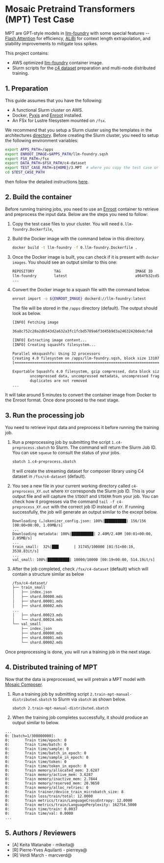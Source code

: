 # Mosaic Pretraind Transformers (MPT) Test Case <!-- omit in toc -->

MPT are GPT-style models in [llm-foundry](https://github.com/mosaicml/llm-foundry/tree/main) with some special features -- [Flash Attention](https://arxiv.org/abs/2205.14135) for efficiency, [ALiBi](https://arxiv.org/abs/2108.12409) for context length extrapolation, and stability improvements to mitigate loss spikes.

This project contains:

* AWS optimized [llm-foundry](https://github.com/mosaicml/llm-foundry/tree/main) container image.
* Slurm scripts for the [c4 dataset](https://huggingface.co/datasets/c4) preparation and multi-node distributed training.

## 1. Preparation

This guide assumes that you have the following:

* A functional Slurm cluster on AWS.
* Docker, [Pyxis](https://github.com/NVIDIA/pyxis) and [Enroot](https://github.com/NVIDIA/enroot) installed.
* An FSx for Lustre filesystem mounted on `/fsx`.

We recommend that you setup a Slurm cluster using the templates in the architectures [directory](../../1.architectures). Before creating the Slurm cluster, you need to setup the following environment variables:

```bash
export APPS_PATH=/apps
export ENROOT_IMAGE=$APPS_PATH/llm-foundry.sqsh
export FSX_PATH=/fsx
export DATA_PATH=$FSX_PATH/c4-dataset
export TEST_CASE_PATH=${HOME}/3.MPT  # where you copy the test case or set to your test case path
cd $TEST_CASE_PATH
```

then follow the detailed instructions [here](../../1.architectures/2.aws-parallelcluster/README.md).

## 2. Build the container

Before running training jobs, you need to use an [Enroot](https://github.com/NVIDIA/enroot) container to retrieve and preprocess the input data. Below are the steps you need to follow:

1. Copy the test case files to your cluster. You will need `0.llm-foundry.Dockerfile`,
2. Build the Docker image with the command below in this directory.

   ```bash
   docker build -t llm-foundry -f 0.llm-foundry.Dockerfile .
   ```

3. Once the Docker image is built, you can check if it is present with `docker images`. You should see an output similar to this one:

   ```bash
   REPOSITORY         TAG                                  IMAGE ID       CREATED       SIZE
   llm-foundry        latest                               a964fb32cd53   2 weeks ago   23.6GB
   ...
   ```

4. Convert the Docker image to a squash file with the command below.

   ```bash
   enroot import -o ${ENROOT_IMAGE} dockerd://llm-foundry:latest
   ```

   The file will be stored in the `/apps` directory (default). The output should look as below.

    ```bash
    [INFO] Fetching image

    36a8c752c28a2db543d2a632a3fc1fcbd5789a6f3d45b9d3a24632420dedcfa8

    [INFO] Extracting image content...
    [INFO] Creating squashfs filesystem...

    Parallel mksquashfs: Using 32 processors
    Creating 4.0 filesystem on /apps/llm-foundry.sqsh, block size 131072.
    [========================================================================================================================================================================================================================-] 291068/291068 100%

    Exportable Squashfs 4.0 filesystem, gzip compressed, data block size 131072
            uncompressed data, uncompressed metadata, uncompressed fragments, uncompressed xattrs
            duplicates are not removed
    ...
    ```

It will take around 5 minutes to convert the container image from Docker to the Enroot format. Once done proceed to the next stage.

## 3. Run the processing job

You need to retrieve input data and preprocess it before running the training job.

1. Run a preprocessing job by submitting the script `1.c4-preprocess.sbatch` to Slurm. The command will return the Slurm Job ID. You can use `squeue` to consult the status of your jobs.

    ```bash
    sbatch 1.c4-preprocess.sbatch
    ```

    It will create the streaming dataset for composer library using C4 dataset in `/fsx/c4-dataset` (default).

2. You see a new file in your current working directory called `c4-preprocess_XY.out` where `XY` corresponds the Slurm job ID. This is your output file and will capture the `STDOUT` and `STDERR` from your job. You can check how it progresses via the command `tail -f c4-preprocess_XY.out` with the correct job ID instead of `XY`. If running successfully, the job will generate an output similar to the except below.

    ```console
    Downloading (…)okenizer_config.json: 100%|██████████| 156/156 [00:00<00:00, 1.09MB/s]
    ...
    Downloading metadata: 100%|██████████| 2.40M/2.40M [00:01<00:00, 2.05MB/s]
    ...
    train_small:  32%|███▏      | 31745/100000 [01:51<00:19, 3538.83it/s]
    ...
    val_small: 100%|██████████| 10000/10000 [00:19<00:00, 514.19it/s]
    ```

3. After the job completed, check `/fsx/c4-dataset` (default) which will contain a structure similar as below

    ```bash
    /fsx/c4-dataset/
    ├── train_small
    │   ├── index.json
    │   ├── shard.00000.mds
    │   ├── shard.00001.mds
    │   ├── shard.00002.mds
    ...
    │   ├── shard.00023.mds
    │   └── shard.00024.mds
    └── val_small
        ├── index.json
        ├── shard.00000.mds
        ├── shard.00001.mds
        └── shard.00002.mds
    ```

Once preprocessing is done, you will run a training job in the next stage.

## 4. Distributed training of MPT

Now that the data is preprocessed, we will pretrain a MPT model with [Mosaic Composer](https://github.com/mosaicml/composer).

1. Run a training job by submitting script `2.train-mpt-manual-distributed.sbatch` to Slurm via `sbatch` as shown below.

    ```bash
    sbatch 2.train-mpt-manual-distributed.sbatch
    ```

2. When the training job completes successfully, it should produce an output similar to below.

```console
...
0: [batch=1/300000000]:
0:       Train time/epoch: 0
0:       Train time/batch: 0
0:       Train time/sample: 0
0:       Train time/batch_in_epoch: 0
0:       Train time/sample_in_epoch: 0
0:       Train time/token: 0
0:       Train time/token_in_epoch: 0
0:       Train memory/allocated_mem: 3.6287
0:       Train memory/active_mem: 3.6287
0:       Train memory/inactive_mem: 2.7844
0:       Train memory/reserved_mem: 20.9650
0:       Train memory/alloc_retries: 0
0:       Train trainer/device_train_microbatch_size: 8
0:       Train loss/train/total: 12.0000
0:       Train metrics/train/LanguageCrossEntropy: 12.0000
0:       Train metrics/train/LanguagePerplexity: 162754.5000
0:       Train time/train: 0.0037
0:       Train time/val: 0.0000
...
```

## 5. Authors / Reviewers

* [A] Keita Watanabe - mlkeita@
* [R] Pierre-Yves Aquilanti - pierreya@
* [R] Verdi March - marcverd@
